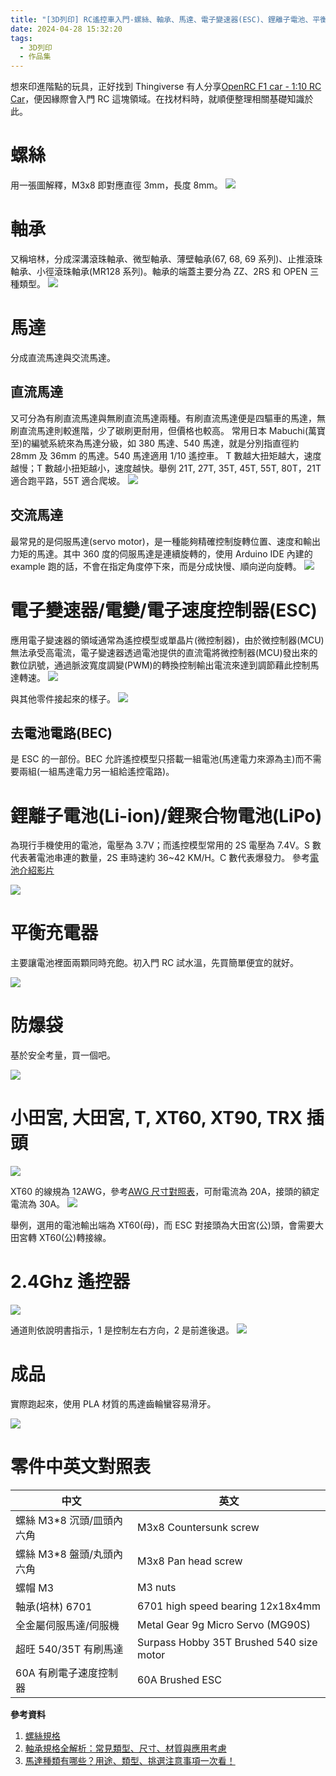 ```yaml
---
title: "[3D列印] RC遙控車入門-螺絲、軸承、馬達、電子變速器(ESC)、鋰離子電池、平衡充電器、插頭、2.4Ghz遙控器"
date: 2024-04-28 15:32:20
tags:
  - 3D列印
  - 作品集
---
```


想來印進階點的玩具，正好找到 Thingiverse 有人分享[OpenRC F1 car - 1:10 RC Car](https://www.thingiverse.com/thing:1193309)，便因緣際會入門 RC 這塊領域。在找材料時，就順便整理相關基礎知識於此。

<!--more-->

# 螺絲

用一張圖解釋，M3x8 即對應直徑 3mm，長度 8mm。
![](/assets/m3.png)

# 軸承

又稱培林，分成深溝滾珠軸承、微型軸承、薄壁軸承(67, 68, 69 系列)、止推滾珠軸承、小徑滾珠軸承(MR128 系列)。軸承的端蓋主要分為 ZZ、2RS 和 OPEN 三種類型。
![](/assets/bearing.png)

# 馬達

分成直流馬達與交流馬達。

## 直流馬達

又可分為有刷直流馬達與無刷直流馬達兩種。有刷直流馬達便是四驅車的馬達，無刷直流馬達則較進階，少了碳刷更耐用，但價格也較高。
常用日本 Mabuchi(萬寶至)的編號系統來為馬達分級，如 380 馬達、540 馬達，就是分別指直徑約 28mm 及 36mm 的馬達。540 馬達適用 1/10 遙控車。
T 數越大扭矩越大，速度越慢；T 數越小扭矩越小，速度越快。舉例 21T, 27T, 35T, 45T, 55T, 80T，21T 適合跑平路，55T 適合爬坡。
![](/assets/motor.png)

## 交流馬達

最常見的是伺服馬達(servo motor)，是一種能夠精確控制旋轉位置、速度和輸出力矩的馬達。其中 360 度的伺服馬達是連續旋轉的，使用 Arduino IDE 內建的 example 跑的話，不會在指定角度停下來，而是分成快慢、順向逆向旋轉。
![](/assets/servo.png)

# 電子變速器/電變/電子速度控制器(ESC)

應用電子變速器的領域通常為遙控模型或單晶片(微控制器)，由於微控制器(MCU)無法承受高電流，電子變速器透過電池提供的直流電將微控制器(MCU)發出來的數位訊號，通過脈波寬度調變(PWM)的轉換控制輸出電流來達到調節藉此控制馬達轉速。
![](/assets/esc.png)

與其他零件接起來的樣子。
![](/assets/esc_2.png)

## 去電池電路(BEC)

是 ESC 的一部份。BEC 允許遙控模型只搭載一組電池(馬達電力來源為主)而不需要兩組(一組馬達電力另一組給遙控電路)。

# 鋰離子電池(Li-ion)/鋰聚合物電池(LiPo)

為現行手機使用的電池，電壓為 3.7V；而遙控模型常用的 2S 電壓為 7.4V。S 數代表著電池串連的數量，2S 車時速約 36~42 KM/H。C 數代表爆發力。
參考[電池介紹影片](https://youtu.be/FhCqE8k54fE)

![](/assets/18650_2S.png)

# 平衡充電器

主要讓電池裡面兩顆同時充飽。初入門 RC 試水溫，先買簡單便宜的就好。

![](/assets/adapter.png)

# 防爆袋

基於安全考量，買一個吧。

![](/assets/battery_bag.png)

# 小田宮, 大田宮, T, XT60, XT90, TRX 插頭

![](/assets/wire.png)

XT60 的線規為 12AWG，參考[AWG 尺寸對照表](https://zh.wikipedia.org/zh-tw/美国线规#AWG尺寸对照表)，可耐電流為 20A，接頭的額定電流為 30A。
![](/assets/xt60.jpg)

舉例，選用的電池輸出端為 XT60(母)，而 ESC 對接頭為大田宮(公)頭，會需要大田宮轉 XT60(公)轉接線。

# 2.4Ghz 遙控器

![](/assets/remote_control.png)

通道則依說明書指示，1 是控制左右方向，2 是前進後退。
![](/assets/remote_control_2.png)

# 成品

實際跑起來，使用 PLA 材質的馬達齒輪蠻容易滑牙。

![](/assets/rc_final.png)

# 零件中英文對照表

| 中文                       | 英文                                     |
| -------------------------- | ---------------------------------------- |
| 螺絲 M3\*8 沉頭/皿頭內六角 | M3x8 Countersunk screw                   |
| 螺絲 M3\*8 盤頭/丸頭內六角 | M3x8 Pan head screw                      |
| 螺帽 M3                    | M3 nuts                                  |
| 軸承(培林) 6701            | 6701 high speed bearing 12x18x4mm        |
| 全金屬伺服馬達/伺服機      | Metal Gear 9g Micro Servo (MG90S)        |
| 超旺 540/35T 有刷馬達      | Surpass Hobby 35T Brushed 540 size motor |
| 60A 有刷電子速度控制器     | 60A Brushed ESC                          |

**參考資料**

1. [螺絲規格](https://screwtechbuy.com/collections/%E8%9E%BA%E7%B5%B2-f%E9%A0%AD)
2. [軸承規格全解析：常見類型、尺寸、材質與應用考慮](https://iskbearing.com.tw/news/knowledge/introduction-to-bearing-specifications)
3. [馬達種類有哪些？用途、類型、挑選注意事項一次看！](https://www.sesamemotor.com/blog_detail/motor-select-tips)
